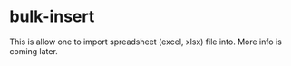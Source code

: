 # bulk-insert
This is allow one to import spreadsheet (excel, xlsx) file into. More info is coming later.
